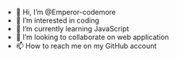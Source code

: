 - 👋 Hi, I’m @Emperor-codemore
- 👀 I’m interested in coding
- 🌱 I’m currently learning JavaScript
- 💞️ I’m looking to collaborate on web application
- 📫 How to reach me on my GitHub account

<!---
Emperor-codemore/Emperor-codemore is a ✨ special ✨ repository because its `README.md` (this file) appears on your GitHub profile.
You can click the Preview link to take a look at your changes.
--->
